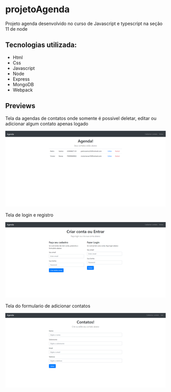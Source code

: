 # projetoAgenda
Projeto agenda desenvolvido no curso de Javascript e typescript na seção 11 de node


## Tecnologias utilizada:

- Html
- Css
- Javascript
- Node
- Express
- MongoDB
- Webpack

## Previews

<p>Tela da agendas de contatos onde somente é possivel deletar, editar ou adicionar algum contato apenas logado</p>

![Preview Contatos](./frontend/assets/img/preview-contatos.png) 

<p>Tela de login e registro</p>

![Preview Loginb](./frontend/assets/img/preview-login.png) 

<p>Tela do formulario de adicionar contatos</p>

![Preview formulario de contatos](./frontend/assets/img/preview-newContatos.png) 
